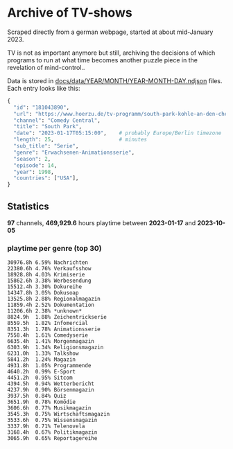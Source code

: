 # Archive of TV-shows

Scraped directly from a german webpage, started at about mid-January 2023.

TV is not as important anymore but still, archiving the decisions of which programs to run at what time
becomes another puzzle piece in the revelation of mind-control.. 

Data is stored in [docs/data/YEAR/MONTH/YEAR-MONTH-DAY.ndjson](docs/data/) files. 
Each entry looks like this:

```python
{
  "id": "181043890", 
  "url": "https://www.hoerzu.de/tv-programm/south-park-kohle-an-den-chefkoch/bid_181043890/", 
  "channel": "Comedy Central", 
  "title": "South Park", 
  "date": "2023-01-17T05:15:00",    # probably Europe/Berlin timezone 
  "length": 25,                     # minutes 
  "sub_title": "Serie", 
  "genre": "Erwachsenen-Animationsserie", 
  "season": 2, 
  "episode": 14, 
  "year": 1998, 
  "countries": ["USA"],
}
```

## Statistics

**97** channels, **469,929.6** hours playtime between **2023-01-17** and **2023-10-05**


### playtime per genre (top 30)

    30976.8h 6.59% Nachrichten
    22380.6h 4.76% Verkaufsshow
    18928.8h 4.03% Krimiserie
    15862.6h 3.38% Werbesendung
    15512.4h 3.30% Dokureihe
    14347.8h 3.05% Dokusoap
    13525.8h 2.88% Regionalmagazin
    11859.4h 2.52% Dokumentation
    11206.6h 2.38% *unknown*
    8824.9h  1.88% Zeichentrickserie
    8559.5h  1.82% Infomercial
    8351.3h  1.78% Animationsserie
    7558.4h  1.61% Comedyserie
    6635.4h  1.41% Morgenmagazin
    6303.9h  1.34% Religionsmagazin
    6231.0h  1.33% Talkshow
    5841.2h  1.24% Magazin
    4931.8h  1.05% Programmende
    4640.2h  0.99% E-Sport
    4451.2h  0.95% Sitcom
    4394.5h  0.94% Wetterbericht
    4237.9h  0.90% Börsenmagazin
    3937.5h  0.84% Quiz
    3651.9h  0.78% Komödie
    3606.6h  0.77% Musikmagazin
    3545.3h  0.75% Wirtschaftsmagazin
    3533.6h  0.75% Wissensmagazin
    3337.9h  0.71% Telenovela
    3168.4h  0.67% Politikmagazin
    3065.9h  0.65% Reportagereihe
